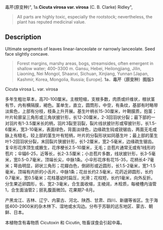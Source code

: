 毒芹(原变种)",
1a.**Cicuta virosa var. virosa** (C. B. Clarke) Ridley",

> All parts are highly toxic, especially the rootstock; nevertheless, the plant has reputed medicinal value.

## Description
Ultimate segments of leaves linear-lanceolate or narrowly lanceolate. Seed face slightly concave.

> Forest margins, marshy areas, bogs, streamsides, often emergent in shallow water; 400–3300 m. Gansu, Hebei, Heilongjiang, Jilin, Liaoning, Nei Mongol, Shaanxi, Sichuan, Xinjiang, Yunnan [Japan, Kashmir, Korea, Mongolia, Russia; Europe].
**1a．毒芹（原变种）图版3**

Cicuta virosa L. var. virosa

多年生粗壮草本，高70-100厘米。主根短缩，支根多数，肉质或纤维状，根状茎有节，内有横隔膜，褐色。茎单生，直立，圆筒形，中空，有条纹，基部有时略带淡紫色，上部有分枝，枝条上升开展。基生叶柄长15-30厘米，叶鞘膜质，抱茎；叶片轮廓呈三角形或三角状披针形，长12-20厘米，2-3回羽状分裂；最下部的一对羽片有1-3.5厘米长的柄，羽片3裂至羽裂，裂片线状披针形或窄披针形，长1.5-6厘米，宽3-10毫米，表面绿色，背面淡绿色，边缘疏生钝或锐锯齿，两面无毛或脉上有糙毛，较上部的茎生叶有短柄，叶片的分裂形状如同基生叶；最上部的茎生叶1-2回羽状分裂，末回裂片狭披针形，长1-2厘米，宽2-5毫米，边缘疏生锯齿。复伞形花序顶生或腋生，花序梗长2.5-10厘米，无毛；总苞片通常无或有1线形的苞片；伞辐6-25，近等长，长2-3.5厘米；小总苞片多数，线状披针形，长3-5毫米，宽0.5-0.7毫米，顶端长尖，中脉1条。小伞形花序有花15-35，花柄长4-7毫米；萼齿明显，卵状三角形；花瓣白色，倒卵形或近圆形，长1.5-2毫米，宽1-1.5毫米，顶端有内折的小舌片，中脉1条；花丝长约2.5毫米，花药近卵圆形，长约0.7毫米，宽0.5毫米；花柱基幼时扁压，光滑；花柱短，长约1毫米，向外反折。分生果近卵圆形，长、宽2-3毫米，合生面收缩，主棱阔，木栓质，每棱槽内油管1，合生面油管2；胚乳腹面微凹。花果期7-8月。

产黑龙江、吉林、辽宁、内蒙古、河北、陕西、甘肃、四川、新疆等省区。生于海拔400-2900米的杂木林下、湿地或水沟边。分布于苏联的远东地区、蒙古、朝鲜、日本。

本植物含有毒物质 Cicutoxin 和 Cicutin, 牲畜误食会引起中毒。
